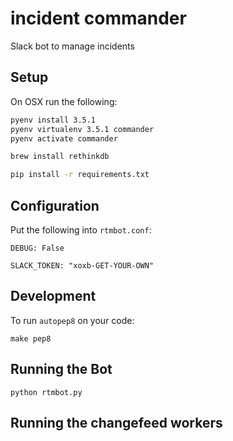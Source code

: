 # incident commander

Slack bot to manage incidents

## Setup

On OSX run the following:

```bash
pyenv install 3.5.1
pyenv virtualenv 3.5.1 commander
pyenv activate commander

brew install rethinkdb

pip install -r requirements.txt

```

## Configuration

Put the following into `rtmbot.conf`:

```
DEBUG: False

SLACK_TOKEN: "xoxb-GET-YOUR-OWN"
```

## Development

To run `autopep8` on your code:

```
make pep8
```

## Running the Bot

```
python rtmbot.py
```

## Running the changefeed workers

